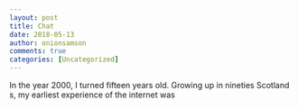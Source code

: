```yaml
---
layout: post
title: Chat
date: 2018-05-13
author: onionsamson
comments: true
categories: [Uncategorized]
---
```

<p>In the year 2000, I turned fifteen years old. Growing up in nineties Scotland s, my earliest experience of the internet was </p>
<div class="sqs-image sqs-empty"><div class="sqs-image-content"></div></div>

